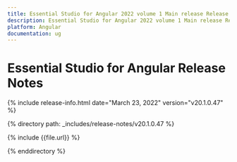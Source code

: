 ```yaml
---
title: Essential Studio for Angular 2022 volume 1 Main release Release Notes  
description: Essential Studio for Angular 2022 volume 1 Main release Release Notes  
platform: Angular
documentation: ug
---
```


# Essential Studio for Angular  Release Notes  

{% include release-info.html date="March 23, 2022"  version="v20.1.0.47" %} 

{% directory path: _includes/release-notes/v20.1.0.47 %}

{% include {{file.url}} %}

{% enddirectory %}